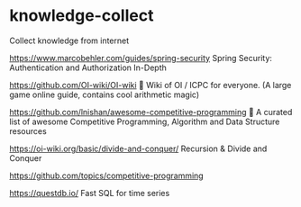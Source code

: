 # knowledge-collect
Collect knowledge from internet


https://www.marcobehler.com/guides/spring-security
Spring Security: Authentication and Authorization In-Depth

https://github.com/OI-wiki/OI-wiki
🌟 Wiki of OI / ICPC for everyone. (A large game online guide, contains cool arithmetic magic)

https://github.com/lnishan/awesome-competitive-programming
💎 A curated list of awesome Competitive Programming, Algorithm and Data Structure resources

https://oi-wiki.org/basic/divide-and-conquer/
Recursion & Divide and Conquer

https://github.com/topics/competitive-programming


https://questdb.io/
Fast SQL for time series

